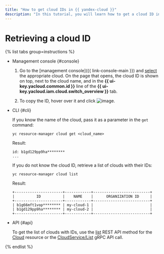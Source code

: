 ```yaml
---
title: "How to get cloud IDs in {{ yandex-cloud }}"
description: "In this tutorial, you will learn how to get a cloud ID in {{ yandex-cloud }}."
---
```


# Retrieving a cloud ID

{% list tabs group=instructions %}

- Management console {#console}

   1. Go to the [management console]({{ link-console-main }}) and [select](switch-cloud.md) the appropriate cloud. On the page that opens, the cloud ID is shown on top, next to the cloud name, and in the **{{ ui-key.yacloud.common.id }}** line of the **{{ ui-key.yacloud.iam.cloud.switch_overview }}** tab.

   1. To copy the ID, hover over it and click ![image](../../../_assets/console-icons/copy.svg).

- CLI {#cli}

   If you know the name of the cloud, pass it as a parameter in the `get` command:

   ```
   yc resource-manager cloud get <cloud_name>
   ```
   Result:

   ```
   id: b1gd129pp9ha********
   ...
   ```

   If you do not know the cloud ID, retrieve a list of clouds with their IDs:

   ```
   yc resource-manager cloud list
   ```
   Result:

   ```
   +----------------------+------------+--------------------------+
   |          ID          |    NAME    |      ORGANIZATION ID     |
   +----------------------+------------+--------------------------+
   | b1g66mft1vop******** | my-cloud-1 |                          |
   | b1gd129pp9ha******** | my-cloud-2 |                          |
   +----------------------+------------+--------------------------+
   ```

- API {#api}

   To get the list of clouds with IDs, use the [list](../../api-ref/Cloud/list.md) REST API method for the [Cloud](../../api-ref/Cloud/index.md) resource or the [CloudService/List](../../api-ref/grpc/cloud_service.md#List) gRPC API call.

{% endlist %}
